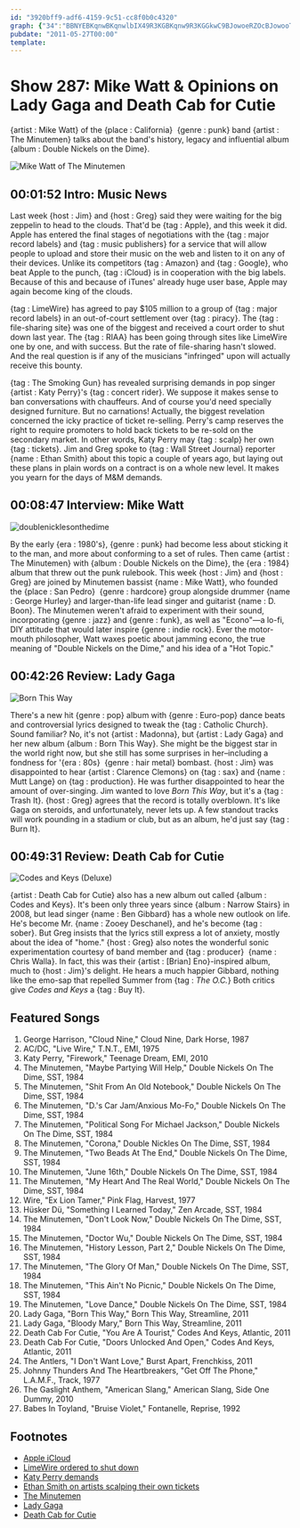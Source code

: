 ```yaml
---
id: "3920bff9-adf6-4159-9c51-cc8f0b0c4320"
graph: {"34":"BBNYEBKqnwBKqnwlbIX49R3KGBKqnw9R3KGGkwC9BJowoeRZOcBJowooTMfVBJowoGkwC9GkwC9eRZOcBDUiwPqL8OBAbYBPqL8OBAbYBBDUiwBAbYBlGrlAjggUTlGrlABEEMLlGrlA2bFN2BEEML","EN":"BLsPGKiRhmKiRhmuLCvlKiRhmZtXeYKiRhmpiOsaKiRhmh8hsPKiRhmWeU2RBILXqKiRhmKiRhmjVH9KDkkEAKiRhmBMIV1KiRhm","1YQ":"9MGtlC14Aa9MGtlackW49MGtllKizKackW4nPoOTackW4lKizKC14AalKizKL76s0ackW4BIK8ZackW4L76s0gMit6L76s0irK2GL76s0ULcDOBQsAMX6cfdBKTBjirK2GHiXvzULcDOBHm1GgMit6","2AJ":"BKHqaLgPsz97qipLgPsz"}
pubdate: "2011-05-27T00:00"
template: 
---
```






# Show 287: Mike Watt & Opinions on Lady Gaga and Death Cab for Cutie

{artist : Mike Watt} of the {place : California}  {genre : punk} band {artist : The Minutemen} talks about the band's history, legacy and influential album {album : Double Nickels on the Dime}.

![Mike Watt of The Minutemen](https://static.soundopinions.org/images/2011/mikewatt.jpg)



## 00:01:52 Intro: Music News

Last week {host : Jim} and {host : Greg} said they were waiting for the big zeppelin to head to the clouds. That'd be {tag : Apple}, and this week it did. Apple has entered the final stages of negotiations with the {tag : major record labels} and {tag : music publishers} for a service that will allow people to upload and store their music on the web and listen to it on any of their devices. Unlike its competitors {tag : Amazon} and {tag : Google}, who beat Apple to the punch, {tag : iCloud} is in cooperation with the big labels. Because of this and because of iTunes' already huge user base, Apple may again become king of the clouds.

{tag : LimeWire} has agreed to pay $105 million to a group of {tag : major record labels} in an out-of-court settlement over {tag : piracy}. The {tag : file-sharing site} was one of the biggest and received a court order to shut down last year. The {tag : RIAA} has been going through sites like LimeWire one by one, and with success. But the rate of file-sharing hasn't slowed. And the real question is if any of the musicians "infringed" upon will actually receive this bounty.

{tag : The Smoking Gun} has revealed surprising demands in pop singer {artist : Katy Perry}'s {tag : concert rider}. We suppose it makes sense to ban conversations with chauffeurs. And of course you'd need specially designed furniture. But no carnations! Actually, the biggest revelation concerned the icky practice of ticket re-selling. Perry's camp reserves the right to require promoters to hold back tickets to be re-sold on the secondary market. In other words, Katy Perry may {tag : scalp} her own {tag : tickets}. Jim and Greg spoke to {tag : Wall Street Journal} reporter {name : Ethan Smith} about this topic a couple of years ago, but laying out these plans in plain words on a contract is on a whole new level. It makes you yearn for the days of M&M demands.



## 00:08:47 Interview: Mike Watt

![doublenicklesonthedime](https://static.soundopinions.org/assets/287/EN0.jpg)

By the early {era : 1980's}, {genre : punk} had become less about sticking it to the man, and more about conforming to a set of rules. Then came {artist : The Minutemen} with {album : Double Nickels on the Dime}, the {era : 1984} album that threw out the punk rulebook. This week {host : Jim} and {host : Greg} are joined by Minutemen bassist {name : Mike Watt}, who founded the {place : San Pedro}  {genre : hardcore} group alongside drummer {name : George Hurley} and larger-than-life lead singer and guitarist {name : D. Boon}. The Minutemen weren't afraid to experiment with their sound, incorporating {genre : jazz} and {genre : funk}, as well as "Econo"—a lo-fi, DIY attitude that would later inspire {genre : indie rock}. Ever the motor-mouth philosopher, Watt waxes poetic about jamming econo, the true meaning of "Double Nickels on the Dime," and his idea of a "Hot Topic."



## 00:42:26 Review: Lady Gaga

![Born This Way](https://static.soundopinions.org/assets/287/1YQ0.jpg)

There's a new hit {genre : pop} album with {genre : Euro-pop} dance beats and controversial lyrics designed to tweak the {tag : Catholic Church}. Sound familiar? No, it's not {artist : Madonna}, but {artist : Lady Gaga} and her new album {album : Born This Way}. She might be the biggest star in the world right now, but she still has some surprises in her–including a fondness for '{era : 80s}  {genre : hair metal} bombast. {host : Jim} was disappointed to hear {artist : Clarence Clemons} on {tag : sax} and {name : Mutt Lange} on {tag : production}. He was further disappointed to hear the amount of over-singing. Jim wanted to love *Born This Way*, but it's a {tag : Trash It}. {host : Greg} agrees that the record is totally overblown. It's like Gaga on steroids, and unfortunately, never lets up. A few standout tracks will work pounding in a stadium or club, but as an album, he'd just say {tag : Burn It}.



## 00:49:31 Review: Death Cab for Cutie

![Codes and Keys (Deluxe)](https://static.soundopinions.org/assets/287/2AJ0.jpg)

{artist : Death Cab for Cutie} also has a new album out called {album : Codes and Keys}. It's been only three years since {album : Narrow Stairs} in 2008, but lead singer {name : Ben Gibbard} has a whole new outlook on life. He's become Mr. {name : Zooey Deschanel}, and he's become {tag : sober}. But Greg insists that the lyrics still express a lot of anxiety, mostly about the idea of "home." {host : Greg} also notes the wonderful sonic experimentation courtesy of band member and {tag : producer}  {name : Chris Walla}. In fact, this was their {artist : [Brian] Eno}-inspired album, much to {host : Jim}'s delight. He hears a much happier Gibbard, nothing like the emo-sap that repelled Summer from {tag : *The O.C.*} Both critics give *Codes and Keys* a {tag : Buy It}.



## Featured Songs

1. George Harrison, "Cloud Nine," Cloud Nine, Dark Horse, 1987
2. AC/DC, "Live Wire," T.N.T., EMI, 1975
3. Katy Perry, "Firework," Teenage Dream, EMI, 2010
4. The Minutemen, "Maybe Partying Will Help," Double Nickels On The Dime, SST, 1984
5. The Minutemen, "Shit From An Old Notebook," Double Nickels On The Dime, SST, 1984
6. The Minutemen, "D.'s Car Jam/Anxious Mo-Fo," Double Nickels On The Dime, SST, 1984
7. The Minutemen, "Political Song For Michael Jackson," Double Nickels On The Dime, SST, 1984
8. The Minutemen, "Corona," Double Nickles On The Dime, SST, 1984
9. The Minutemen, "Two Beads At The End," Double Nickels On The Dime, SST, 1984
10. The Minutemen, "June 16th," Double Nickels On The Dime, SST, 1984
11. The Minutemen, "My Heart And The Real World," Double Nickels On The Dime, SST, 1984
12. Wire, "Ex Lion Tamer," Pink Flag, Harvest, 1977
13. Hüsker Dü, "Something I Learned Today," Zen Arcade, SST, 1984
14. The Minutemen, "Don't Look Now," Double Nickels On The Dime, SST, 1984
15. The Minutemen, "Doctor Wu," Double Nickels On The Dime, SST, 1984
16. The Minutemen, "History Lesson, Part 2," Double Nickels On The Dime, SST, 1984
17. The Minutemen, "The Glory Of Man," Double Nickels On The Dime, SST, 1984
18. The Minutemen, "This Ain't No Picnic," Double Nickels On The Dime, SST, 1984
19. The Minutemen, "Love Dance," Double Nickels On The Dime, SST, 1984
20. Lady Gaga, "Born This Way," Born This Way, Streamline, 2011
21. Lady Gaga, "Bloody Mary," Born This Way, Streamline, 2011
22. Death Cab For Cutie, "You Are A Tourist," Codes And Keys, Atlantic, 2011
23. Death Cab For Cutie, "Doors Unlocked And Open," Codes And Keys, Atlantic, 2011
24. The Antlers, "I Don't Want Love," Burst Apart, Frenchkiss, 2011
25. Johnny Thunders And The Heartbreakers, "Get Off The Phone," L.A.M.F., Track, 1977
26. The Gaslight Anthem, "American Slang," American Slang, Side One Dummy, 2010
27. Babes In Toyland, "Bruise Violet," Fontanelle, Reprise, 1992



## Footnotes

- [Apple iCloud](http://www.bloomberg.com/news/articles/2011-05-20/apple-is-said-to-secure-music-accords-with-labels-for-itunes-cloud-service)
- [LimeWire ordered to shut down](http://money.cnn.com/2010/10/27/technology/limewire_court/index.htm)
- [Katy Perry demands](http://www.thesmokinggun.com/backstage/divas/katy-perry)
- [Ethan Smith on artists scalping their own tickets](/show/173/#ethansmith)
- [The Minutemen](http://www.allmusic.com/artist/minutemen-mn0000474482)
- [Lady Gaga](http://www.ladygaga.com/)
- [Death Cab for Cutie](http://deathcabforcutie.com/home/')